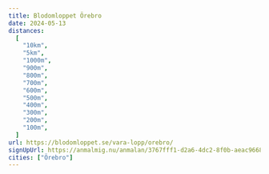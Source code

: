 ```yaml
---
title: Blodomloppet Örebro
date: 2024-05-13
distances:
  [
    "10km",
    "5km",
    "1000m",
    "900m",
    "800m",
    "700m",
    "600m",
    "500m",
    "400m",
    "300m",
    "200m",
    "100m",
  ]
url: https://blodomloppet.se/vara-lopp/orebro/
signUpUrl: https://anmalmig.nu/anmalan/3767fff1-d2a6-4dc2-8f0b-aeac9668b7dd/
cities: ["Örebro"]
---
```

